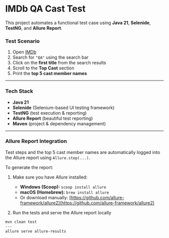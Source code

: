 # IMDb QA Cast Test

This project automates a functional test case using **Java 21**, **Selenide**, **TestNG**, and **Allure Report**.

### Test Scenario 

1. Open [IMDb](https://www.imdb.com)
2. Search for `"QA"` using the search bar
3. Click on the **first title** from the search results
4. Scroll to the **Top Cast** section
5. Print the **top 5 cast member names**

---

### Tech Stack 

- **Java 21**
- **Selenide** (Selenium-based UI testing framework)
- **TestNG** (test execution & reporting)
- **Allure Report** (beautiful test reporting)
- **Maven** (project & dependency management)

---

### Allure Report Integration 

Test steps and the top 5 cast member names are automatically logged into the Allure report using `Allure.step(...)`.

To generate the report:

1. Make sure you have Allure installed:
   - **Windows (Scoop):** `scoop install allure`
   - **macOS (Homebrew):** `brew install allure`
   - Or download manually: [https://github.com/allure-framework/allure2](https://github.com/allure-framework/allure2)

2. Run the tests and serve the Allure report locally

```bash
mvn clean test
---
allure serve allure-results


